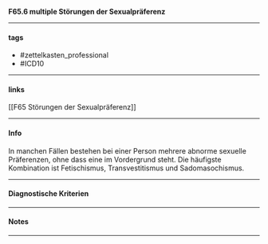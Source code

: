 __F65.6 multiple Störungen der Sexualpräferenz__

___________________________________________
#### tags

- #zettelkasten_professional
- #ICD10 
___________________________________________
#### links

[[F65 Störungen der Sexualpräferenz]]

___________________________________________
#### Info
  
In manchen Fällen bestehen bei einer Person mehrere abnorme sexuelle Präferenzen, ohne dass eine im Vordergrund steht. Die häufigste Kombination ist Fetischismus, Transvestitismus und Sadomasochismus.
___________________________________________
#### Diagnostische Kriterien

___________________________________________
#### Notes

___________________________________________

